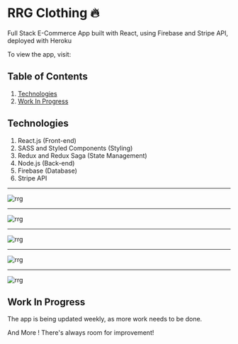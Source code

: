 # RRG Clothing :fire:

Full Stack E-Commerce App built with React, using Firebase and Stripe API, deployed with Heroku

To view the app, visit:

## Table of Contents

1. [Technologies](#technologies)
2. [Work In Progress](#work-in-progress)

## Technologies

1. React.js (Front-end)
2. SASS and Styled Components (Styling)
3. Redux and Redux Saga (State Management)
4. Node.js (Back-end)
5. Firebase (Database)
6. Stripe API

---
![rrg](https://i.imgur.com/z0pIgxg.png)

---
![rrg](https://i.imgur.com/yZiNwHc.png)

---
![rrg](https://i.imgur.com/obaVfWc.png)

---
![rrg](https://i.imgur.com/qEuYU54.png)

---
![rrg](https://i.imgur.com/zPLZ6zb.png)



## Work In Progress

The app is being updated weekly, as more work needs to be done.

And More ! There's always room for improvement!
